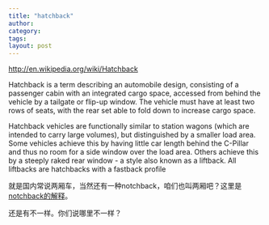 ```yaml
---
title: "hatchback"
author:
category: 
tags: 
layout: post
---
```

<a href="http://en.wikipedia.org/wiki/Hatchback">http://en.wikipedia.org/wiki/Hatchback</a>

Hatchback is a term describing an automobile design, consisting of a passenger cabin with an integrated cargo space, accessed from behind the vehicle by a tailgate or flip-up window. The vehicle must have at least two rows of seats, with the rear set able to fold down to increase cargo space.

Hatchback vehicles are functionally similar to station wagons (which are intended to carry large volumes), but distinguished by a smaller load area. Some vehicles achieve this by having little car length behind the C-Pillar and thus no room for a side window over the load area. Others achieve this by a steeply raked rear window - a style also known as a liftback. All liftbacks are hatchbacks with a fastback profile

就是国内常说两厢车，当然还有一种notchback，咱们也叫两厢吧？这里是<a href="http://www.rijiben.org/yingyu/1248/">notchback的解释</a>。

还是有不一样。你们说哪里不一样？


